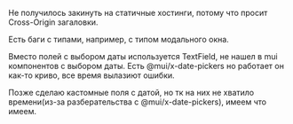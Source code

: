 Не получилось закинуть на статичные хостинги, потому что просит Cross-Origin загаловки.

Есть баги с типами, например, с типом модального окна.

Вместо полей с выбором даты используется TextField, не нашел в mui компонентов с выбором даты. Есть @mui/x-date-pickers но работает он как-то криво, все время вылазиют ошибки.

Позже сделаю кастомные поля с датой, но тк на них не хватило времени(из-за разберательства с @mui/x-date-pickers), имеем что имеем.
